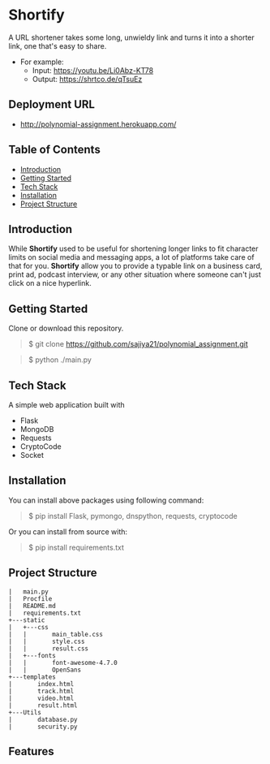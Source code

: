 # Shortify

A URL shortener takes some long, unwieldy link and turns it into a shorter link, one that's easy to share.

- For example:
  - Input: https://youtu.be/Li0Abz-KT78
  - Output: https://shrtco.de/qTsuEz

## Deployment URL
- http://polynomial-assignment.herokuapp.com/

## Table of Contents

- [Introduction](#Introduction)  
- [Getting Started](#Getting-Started)  
- [Tech Stack](#Tech-Stack)
- [Installation](#Installation)
- [Project Structure](#Project-Structure)
    

## Introduction

While **Shortify** used to be useful for shortening longer links to fit character limits on social media and messaging apps, a lot of platforms take care of that for you. **Shortify** allow you to provide a typable link on a business card, print ad, podcast interview, or any other situation where someone can't just click on a nice hyperlink. 

## Getting Started

Clone or download this repository.
> $ git clone https://github.com/sajiya21/polynomial_assignment.git 

> $ python ./main.py

## Tech Stack

A simple web application built with

- Flask  
- MongoDB
- Requests
- CryptoCode
- Socket

## Installation

You can install above packages using following command:
> $ pip install Flask, pymongo, dnspython, requests, cryptocode

Or you can install from source with:
> $ pip install requirements.txt

## Project Structure
```
|   main.py
|   Procfile
|   README.md
|   requirements.txt
+---static
|   +---css
|   |       main_table.css
|   |       style.css
|   |       result.css
|   +---fonts
|   |       font-awesome-4.7.0
|   |       OpenSans         
+---templates
|       index.html
|       track.html
|       video.html
|       result.html
+---Utils
|       database.py
|       security.py
```

## Features
